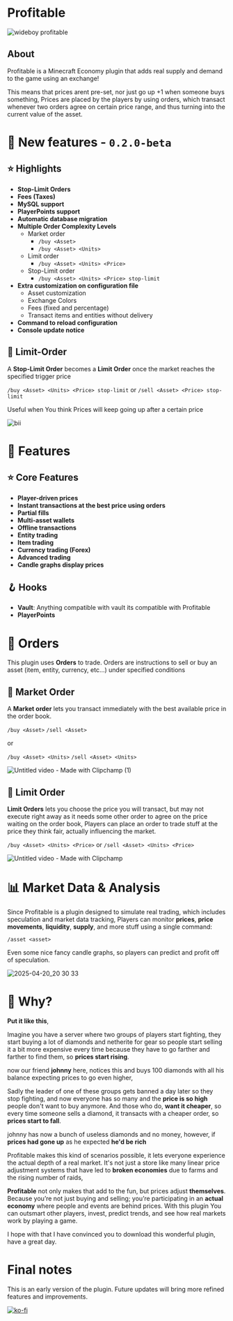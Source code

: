 # Profitable

![wideboy profitable](https://github.com/user-attachments/assets/ba556248-c80e-4241-91cd-cc5accb431d5)


## About
Profitable is a Minecraft Economy plugin that adds real supply and demand to the game using an exchange!

This means that prices arent pre-set, nor just go up +1 when someone buys something,
Prices are placed by the players by using orders, which transact whenever two orders agree on certain price range, and thus turning into the current value of the asset.

# 🔖 New features - `0.2.0-beta`
## ⭐️ Highlights
- **Stop-Limit Orders**
- **Fees (Taxes)**
- **MySQL support**
- **PlayerPoints support**
- **Automatic database migration**
- **Multiple Order Complexity Levels**
    - Market order
      - `/buy <Asset>`
      - `/buy <Asset> <Units>`
    - Limit order
      - `/buy <Asset> <Units> <Price>`
    - Stop-Limit order
      - `/buy <Asset> <Units> <Price> stop-limit`
- **Extra customization on configuration file**
    - Asset customization
    - Exchange Colors
    - Fees (fixed and percentage)
    - Transact items and entities without delivery
- **Command to reload configuration**
- **Console update notice**

## 📑 Limit-Order

A **Stop-Limit Order** becomes a **Limit Order** once the market reaches the specified trigger price

``/buy <Asset> <Units> <Price> stop-limit`` or ``/sell <Asset> <Price> stop-limit``

Useful when You think Prices will keep going up after a certain price

![bii](https://github.com/user-attachments/assets/79c4bc07-290e-42e7-a194-05c332c7d328)


# 📌 Features

## ⭐️ Core Features
- **Player-driven prices**
- **Instant transactions at the best price using orders**
- **Partial fills**
- **Multi-asset wallets**
- **Offline transactions**
- **Entity trading**
- **Item trading**
- **Currency trading (Forex)**
- **Advanced trading**
- **Candle graphs display prices**

## 🪝 Hooks
- **Vault**: Anything compatible with vault its compatible with Profitable
- **PlayerPoints**

# 📑 Orders
This plugin uses **Orders** to trade.
Orders are instructions to sell or buy an asset (item, entity, currency, etc...) under specified conditions

## 📗 Market Order

A **Market order** lets you transact immediately with the best available price in the order book.

``/buy <Asset>``
``/sell <Asset>``

or

``/buy <Asset> <Units>``
``/sell <Asset> <Units>``

![Untitled video - Made with Clipchamp (1)](https://github.com/user-attachments/assets/79305223-eb12-4910-af62-429dc131a6dd)

## 📘 Limit Order

**Limit Orders** lets you choose the price you will transact, but may not execute right away as it needs some other order to agree on the price waiting on the order book, Players can place an order to trade stuff at the price they think fair, actually influencing the market.

``/buy <Asset> <Units> <Price>`` or ``/sell <Asset> <Units> <Price>``

![Untitled video - Made with Clipchamp](https://github.com/user-attachments/assets/c091b8f5-9f20-44d2-bd6f-17b3ca0171b3)




# 📊 Market Data & Analysis

Since Profitable is a plugin designed to simulate real trading, which includes speculation and market data tracking,
Players can monitor **prices**, **price movements**, **liquidity**, **supply**, and more stuff using a single command:

``/asset <asset>``

Even some nice fancy candle graphs, so players can predict and profit off of speculation.

![2025-04-20_20 30 33](https://github.com/user-attachments/assets/7a7d318c-c17d-4f68-b403-386a3527d711)


# 💸 Why?

**Put it like this**, 

Imagine you have a server where two groups of players start fighting, they start buying a lot of diamonds and netherite for gear so people start selling it a bit more expensive every time because they have to go farther and farther to find them, so **prices start rising**.

now our friend **johnny** here, notices this and buys 100 diamonds with all his balance expecting prices to go even higher,

Sadly the leader of one of these groups gets banned a day later so they stop fighting, and now everyone has so many and the **price is so high** people don't want to buy anymore. 
And those who do, **want it cheaper**, so every time someone sells a diamond, it transacts with a cheaper order, so **prices start to fall**.

johnny has now a bunch of useless diamonds and no money,
however, if **prices had gone up** as he expected **he'd be rich**

Profitable makes this kind of scenarios possible, it lets everyone experience the actual depth of a real market. It's not just a store like many linear price adjustment systems that have led to **broken economies** due to farms and the rising number of raids, 
 
**Profitable** not only makes that add to the fun, but prices adjust **themselves**. 
Because you’re not just buying and selling; you’re participating in an **actual economy** where people and events are behind prices.
With this plugin You can outsmart other players, invest, predict trends, and see how real markets work by playing a game.


I hope with that I have convinced you to download this wonderful plugin, have a great day.


# Final notes

This is an early version of the plugin. Future updates will bring more refined features and improvements.

[![ko-fi](https://ko-fi.com/img/githubbutton_sm.svg)](https://ko-fi.com/V7V110GP3T)
